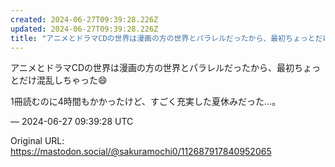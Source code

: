 ```yaml
---
created: 2024-06-27T09:39:28.226Z
updated: 2024-06-27T09:39:28.226Z
title: "アニメとドラマCDの世界は漫画の方の世界とパラレルだったから、最初ちょっとだけ混[...]"
---
```


<p>アニメとドラマCDの世界は漫画の方の世界とパラレルだったから、最初ちょっとだけ混乱しちゃった😄</p><p>1冊読むのに4時間もかかったけど、すごく充実した夏休みだった…。</p>

&mdash; 2024-06-27 09:39:28 UTC

Original URL: https://mastodon.social/@sakuramochi0/112687917840952065

